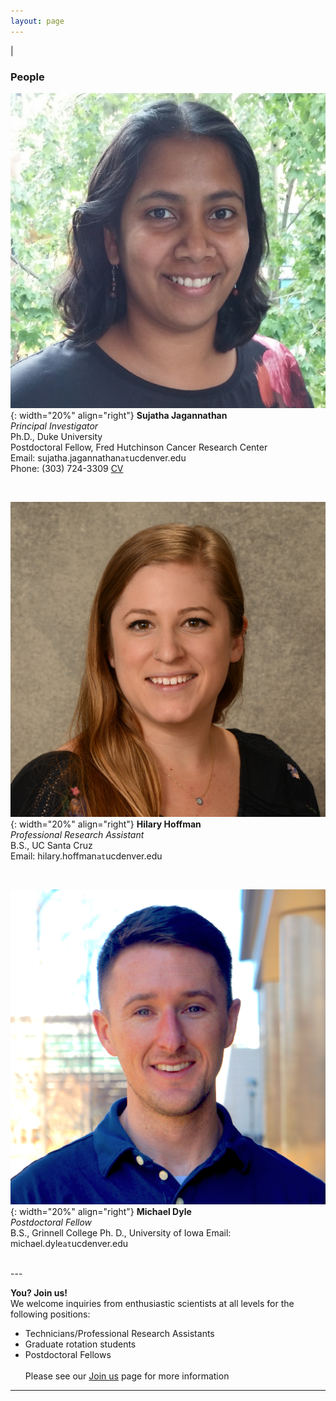 ```yaml
---
layout: page
---
```

|

### People
      
      
![Suja Jagannathan](/img/SJ_photo_for_flyer.jpg){: width="20%" align="right"}
**Sujatha Jagannathan**  
*Principal Investigator*  
Ph.D., Duke University    
Postdoctoral Fellow, Fred Hutchinson Cancer Research Center  
Email: sujatha.jagannathan`at`ucdenver.edu  
Phone: (303) 724-3309
<a href="/docs/jagannathan-cv.pdf">CV</a>&nbsp;
<a href="http://scholar.google.com/citations?user=AhRVE-MAAAAJ" target="new"><i class="ai ai-google-scholar fa-fw"></i></a>&nbsp;
<a href="http://twitter.com/RNA_biologist" target="new"><i class="fa fa-twitter fa-fw"></i></a>  

<br />

![Hilary Hoffman](/img/hilary-hoffman.jpg){: width="20%" align="right"}
**Hilary Hoffman**  
*Professional Research Assistant*  
B.S., UC Santa Cruz    
Email: hilary.hoffman`at`ucdenver.edu  

<br />

![Michael Dyle](/img/mike-dyle.JPG){: width="20%" align="right"}
**Michael Dyle**  
*Postdoctoral Fellow*  
B.S., Grinnell College
Ph. D., University of Iowa
Email: michael.dyle`at`ucdenver.edu  

<br />
---

**You? Join us!**  
We welcome inquiries from enthusiastic scientists at all levels for the following positions:
- Technicians/Professional Research Assistants  
- Graduate rotation students
- Postdoctoral Fellows  
<br>Please see our [Join us](https://jagannathan-lab.github.io/joinus/) page for more information

---
